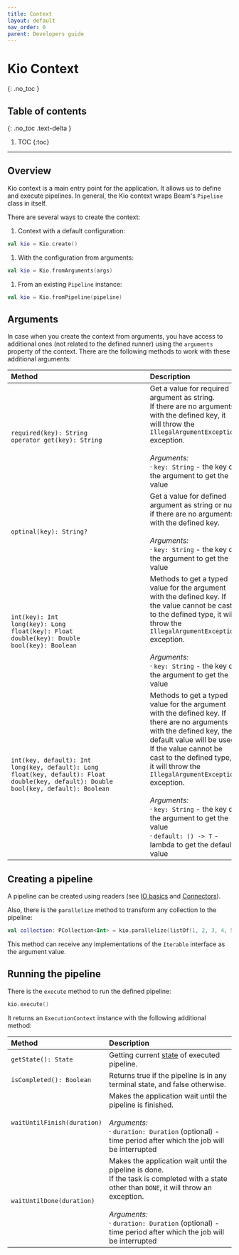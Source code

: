 ```yaml
---
title: Context
layout: default
nav_order: 0
parent: Developers guide
---
```


# Kio Context
{: .no_toc }

## Table of contents
{: .no_toc .text-delta }

1. TOC
{:toc}

---

## Overview

Kio context is a main entry point for the application. It allows us to define and execute pipelines.
In general, the Kio context wraps Beam's `Pipeline` class in itself.

There are several ways to create the context:

1. Context with a default configuration:
```kotlin
val kio = Kio.create()
```
1. With the configuration from arguments:
```kotlin
val kio = Kio.fromArguments(args)
```
1. From an existing `Pipeline` instance:
```kotlin
val kio = Kio.fromPipeline(pipeline)
```

## Arguments

In case when you create the context from arguments, you have access to additional ones
(not related to the defined runner) using the `arguments` property of the context.
There are the following methods to work with these additional arguments:

| Method&nbsp;&nbsp;&nbsp;&nbsp;&nbsp;&nbsp;&nbsp;&nbsp;&nbsp;&nbsp;&nbsp;&nbsp;&nbsp;&nbsp;&nbsp;&nbsp;&nbsp;&nbsp;&nbsp;&nbsp;&nbsp;&nbsp;&nbsp;&nbsp;&nbsp;&nbsp;&nbsp;&nbsp;&nbsp;&nbsp;&nbsp;&nbsp;&nbsp;&nbsp;&nbsp;&nbsp;&nbsp;&nbsp;&nbsp;&nbsp;&nbsp;&nbsp;&nbsp;&nbsp;&nbsp;&nbsp;&nbsp;&nbsp;&nbsp;&nbsp;&nbsp;&nbsp;&nbsp;&nbsp;&nbsp; | Description |
|:--|:--|
| `required(key): String`<br />`operator get(key): String` | Get a value for required argument as string.<br />If there are no arguments with the defined key, it will throw the `IllegalArgumentException` exception.<br /><br />_Arguments:_<br />·&nbsp;`key: String` - the key of the argument to get the value |
| `optinal(key): String?` | Get a value for defined argument as string or null if there are no arguments with the defined key.<br /><br />_Arguments:_<br />·&nbsp;`key: String` - the key of the argument to get the value |
| `int(key): Int`<br />`long(key): Long`<br />`float(key): Float`<br />`double(key): Double`<br />`bool(key): Boolean` | Methods to get a typed value for the argument with the defined key. If the value cannot be cast to the defined type, it will throw the `IllegalArgumentException` exception.<br /><br />_Arguments:_<br />·&nbsp;`key: String` - the key of the argument to get the value |
| `int(key, default): Int`<br />`long(key, default): Long`<br />`float(key, default): Float`<br />`double(key, default): Double`<br />`bool(key, default): Boolean` | Methods to get a typed value for the argument with the defined key. If there are no arguments with the defined key, the default value will be used. If the value cannot be cast to the defined type, it will throw the `IllegalArgumentException` exception.<br /><br />_Arguments:_<br />·&nbsp;`key: String` - the key of the argument to get the value<br />·&nbsp;`default: () -> T` - lambda to get the default value |

## Creating a pipeline

A pipeline can be created using readers (see [IO basics](io.html) and [Connectors](../connectors)).

Also, there is the `parallelize` method to transform any collection to the pipeline:
```kotlin
val collection: PCollection<Int> = kio.parallelize(listOf(1, 2, 3, 4, 5))
```

This method can receive any implementations of the `Iterable` interface as the argument value.

## Running the pipeline

There is the `execute` method to run the defined pipeline:
```kotlin
kio.execute()
```

It returns an `ExecutionContext` instance with the following additional method:

| Method | Description |
|:--|:--|
| `getState(): State` | Getting current [state](https://beam.apache.org/releases/javadoc/2.20.0/org/apache/beam/sdk/PipelineResult.State.html) of executed pipeline. |
| `isCompleted(): Boolean` | Returns true if the pipeline is in any terminal state, and false otherwise. |
| `waitUntilFinish(duration)` | Makes the application wait until the pipeline is finished.<br /><br />_Arguments:_<br />·&nbsp;`duration: Duration` (optional) - time period after which the job will be interrupted |
| `waitUntilDone(duration)` | Makes the application wait until the pipeline is done.<br />If the task is completed with a state other than `DONE`, it will throw an exception.<br /><br />_Arguments:_<br />·&nbsp;`duration: Duration` (optional) - time period after which the job will be interrupted |
